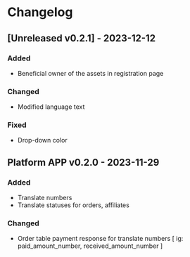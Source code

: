 # Changelog

## \[Unreleased v0.2.1\] - 2023-12-12

### Added

- Beneficial owner of the assets in registration page

### Changed

- Modified language text

### Fixed

- Drop-down color

## Platform APP v0.2.0 - 2023-11-29

### Added

- Translate numbers
- Translate statuses for orders, affiliates

### Changed

- Order table payment response for translate numbers [ ig: paid_amount_number, received_amount_number ]
